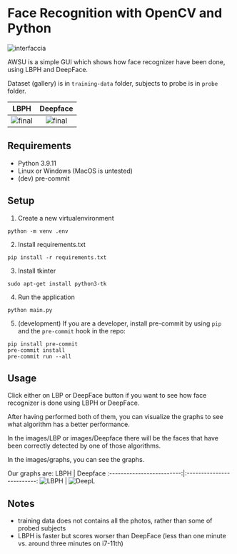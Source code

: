 # Face Recognition with OpenCV and Python
![interfaccia](https://github.com/ora-et-labora-team/awsu/assets/44711271/58c0ba65-6421-42ac-98a8-3f304346f98d)

AWSU is a simple GUI which shows how face recognizer have been done, using LBPH and DeepFace.

Dataset (gallery) is in `training-data` folder, subjects to probe is in `probe` folder.

LBPH             |  Deepface
:-------------------------:|:-------------------------:
![final](https://github.com/ora-et-labora-team/awsu/assets/44711271/993a6af5-799a-4e27-99a7-33e09558cafc)  |  ![final](https://github.com/ora-et-labora-team/awsu/assets/44711271/2feba32d-4131-43af-ba39-c5e6e2145dce)


## Requirements
- Python 3.9.11
- Linux or Windows (MacOS is untested)
- (dev) pre-commit

## Setup
1. Create a new virtualenvironment
```
python -m venv .env
```

2. Install requirements.txt
```
pip install -r requirements.txt
```

3. Install tkinter
```
sudo apt-get install python3-tk
```

4. Run the application
```
python main.py
```

5. (development) If you are a developer, install pre-commit by using `pip` and the `pre-commit` hook in the repo:
```
pip install pre-commit
pre-commit install
pre-commit run --all
``` 

## Usage
Click either on LBP or DeepFace button if you want to see how face recognizer is done using LBPH or DeepFace.

After having performed both of them, you can visualize the graphs to see what algorithm has a better performance.

In the images/LBP or images/Deepface there will be the faces that have been correctly detected by one of those algorithms.

In the images/graphs, you can see the graphs.

Our graphs are:
LBPH             |  Deepface
:-------------------------:|:-------------------------:
![LBPH](https://github.com/ora-et-labora-team/awsu/assets/44711271/36e0e2cd-7cd4-474b-88b0-36ab1bfc3c1f) |  ![DeepL](https://github.com/ora-et-labora-team/awsu/assets/44711271/48ad690c-cbe6-4180-8998-cd11d0e40ca8)


## Notes
- training data does not contains all the photos, rather than some of probed subjects
- LBPH is faster but scores worser than DeepFace (less than one minute vs. around three minutes on i7-11th)
